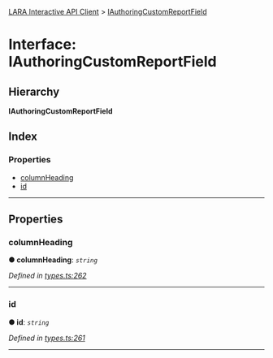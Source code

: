 [LARA Interactive API Client](../README.md) > [IAuthoringCustomReportField](../interfaces/iauthoringcustomreportfield.md)

# Interface: IAuthoringCustomReportField

## Hierarchy

**IAuthoringCustomReportField**

## Index

### Properties

* [columnHeading](iauthoringcustomreportfield.md#columnheading)
* [id](iauthoringcustomreportfield.md#id)

---

## Properties

<a id="columnheading"></a>

###  columnHeading

**● columnHeading**: *`string`*

*Defined in [types.ts:262](../../../lara-typescript/src/interactive-api-client/types.ts#L262)*

___
<a id="id"></a>

###  id

**● id**: *`string`*

*Defined in [types.ts:261](../../../lara-typescript/src/interactive-api-client/types.ts#L261)*

___

